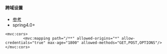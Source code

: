 #### 跨域设置

- [参考](https://www.cnblogs.com/asfeixue/p/4363372.html)
- spring4.0+
```
<mvc:cors>
        <mvc:mapping path="/**" allowed-origins="*" allow-credentials="true" max-age="1800" allowed-methods="GET,POST,OPTIONS"/>
</mvc:cors>
```